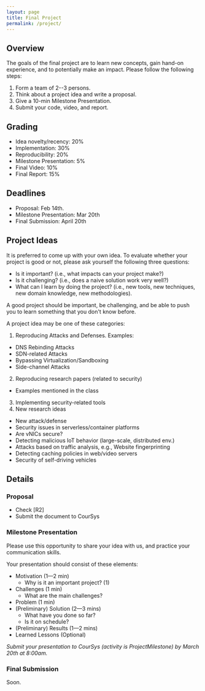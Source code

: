 ```yaml
---
layout: page
title: Final Project
permalink: /project/
---
```


## Overview

The goals of the final project are to learn new concepts, gain hand-on experience, and to potentially make an impact.
Please follow the following steps:

1. Form a team of 2--3 persons.
2. Think about a project idea and write a proposal.
3. Give a 10-min Milestone Presentation.
4. Submit your code, video, and report.

## Grading

* Idea novelty/recency: 20%
* Implementation: 30%
* Reproducibility: 20%
* Milestone Presentation: 5%
* Final Video: 10%
* Final Report: 15%
 

## Deadlines

* Proposal: Feb 14th.
* Milestone Presentation: Mar 20th
* Final Submission: April 20th

## Project Ideas

It is preferred to come up with your own idea. 
To evaluate whether your project is good or not, please ask yourself the following three questions:

  * Is it important? (i.e., what impacts can your project make?)
  * Is it challenging? (i.e., does a naive solution work very well?)
  * What can I learn by doing the project? (i.e., new tools, new techniques, new domain knowledge, new methodologies).

A good project should be important, be challenging, and be able to push you to learn something that you don't know before.


A project idea may be one of these categories:
1. Reproducing Attacks and Defenses. Examples:
  * DNS Rebinding Attacks
  * SDN-related Attacks
  * Bypassing Virtualization/Sandboxing
  * Side-channel Attacks
2. Reproducing research papers (related to security)
  * Examples mentioned in the class
3. Implementing security-related tools
4. New research ideas
* New attack/defense 
* Security issues in serverless/container platforms
* Are vNICs secure?
* Detecting malicious IoT behavior (large-scale, distributed env.)
* Attacks based on traffic analysis, e.g., Website fingerprinting
* Detecting caching policies in web/video servers
* Security of self-driving vehicles


## Details 

### Proposal

* Check [R2]
* Submit the document to CourSys

### Milestone Presentation

Please use this opportunity to share your idea with us, and practice your communication skills.

Your presentation should consist of these elements:

* Motivation (1—2 min)
  * Why is it an important project? (1)
* Challenges (1 min)
  * What are the main challenges?
* Problem (1 min)
* (Preliminary) Solution (2—3 mins)
  * What have you done so far?
  * Is it on schedule?
* (Preliminary) Results (1—2 mins)
* Learned Lessons (Optional)



*Submit your presentation to CourSys (activity is ProjectMilestone) by March 20th at 8:00am.*


### Final Submission

Soon.